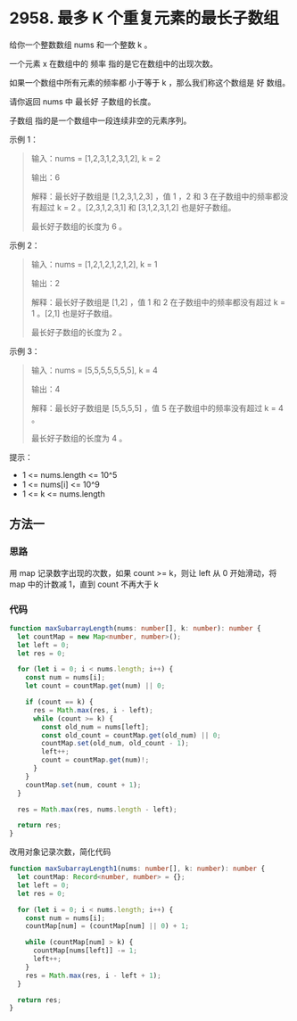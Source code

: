 # 2958. 最多 K 个重复元素的最长子数组

给你一个整数数组 nums 和一个整数 k 。

一个元素 x 在数组中的 频率 指的是它在数组中的出现次数。

如果一个数组中所有元素的频率都 小于等于 k ，那么我们称这个数组是 好 数组。

请你返回 nums 中 最长好 子数组的长度。

子数组 指的是一个数组中一段连续非空的元素序列。

示例 1：

> 输入：nums = [1,2,3,1,2,3,1,2], k = 2
>
> 输出：6
>
> 解释：最长好子数组是 [1,2,3,1,2,3] ，值 1 ，2 和 3 在子数组中的频率都没有超过 k = 2 。[2,3,1,2,3,1] 和 [3,1,2,3,1,2] 也是好子数组。
>
> 最长好子数组的长度为 6 。

示例 2：

> 输入：nums = [1,2,1,2,1,2,1,2], k = 1
>
> 输出：2
>
> 解释：最长好子数组是 [1,2] ，值 1 和 2 在子数组中的频率都没有超过 k = 1 。[2,1] 也是好子数组。
>
> 最长好子数组的长度为 2 。

示例 3：

> 输入：nums = [5,5,5,5,5,5,5], k = 4
>
> 输出：4
>
> 解释：最长好子数组是 [5,5,5,5] ，值 5 在子数组中的频率没有超过 k = 4 。
>
> 最长好子数组的长度为 4 。

提示：

- 1 <= nums.length <= 10^5
- 1 <= nums[i] <= 10^9
- 1 <= k <= nums.length

## 方法一

### 思路

用 map 记录数字出现的次数，如果 count >= k，则让 left 从 0 开始滑动，将 map 中的计数减 1，直到 count 不再大于 k

### 代码

```ts
function maxSubarrayLength(nums: number[], k: number): number {
  let countMap = new Map<number, number>();
  let left = 0;
  let res = 0;

  for (let i = 0; i < nums.length; i++) {
    const num = nums[i];
    let count = countMap.get(num) || 0;

    if (count == k) {
      res = Math.max(res, i - left);
      while (count >= k) {
        const old_num = nums[left];
        const old_count = countMap.get(old_num) || 0;
        countMap.set(old_num, old_count - 1);
        left++;
        count = countMap.get(num)!;
      }
    }
    countMap.set(num, count + 1);
  }

  res = Math.max(res, nums.length - left);

  return res;
}
```

改用对象记录次数，简化代码

```ts
function maxSubarrayLength1(nums: number[], k: number): number {
  let countMap: Record<number, number> = {};
  let left = 0;
  let res = 0;

  for (let i = 0; i < nums.length; i++) {
    const num = nums[i];
    countMap[num] = (countMap[num] || 0) + 1;

    while (countMap[num] > k) {
      countMap[nums[left]] -= 1;
      left++;
    }
    res = Math.max(res, i - left + 1);
  }

  return res;
}
```
